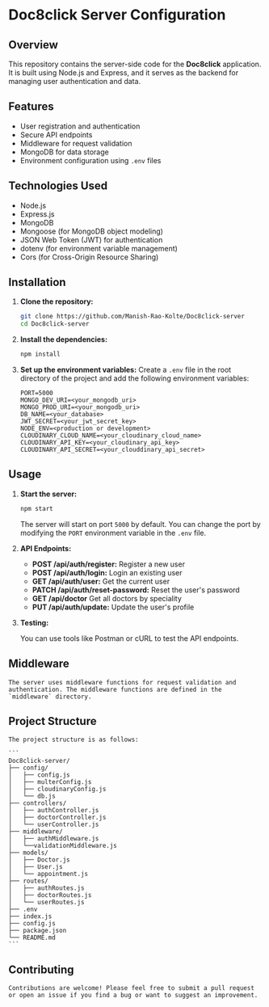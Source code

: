 # Doc8click Server Configuration

## Overview

This repository contains the server-side code for the **Doc8click** application. It is built using Node.js and Express, and it serves as the backend for managing user authentication and data.

## Features

-   User registration and authentication
-   Secure API endpoints
-   Middleware for request validation
-   MongoDB for data storage
-   Environment configuration using `.env` files

## Technologies Used

-   Node.js
-   Express.js
-   MongoDB
-   Mongoose (for MongoDB object modeling)
-   JSON Web Token (JWT) for authentication
-   dotenv (for environment variable management)
-   Cors (for Cross-Origin Resource Sharing)

## Installation

1. **Clone the repository:**

    ```bash
    git clone https://github.com/Manish-Rao-Kolte/Doc8click-server
    cd Doc8click-server
    ```

2. **Install the dependencies:**

    ```bash
    npm install
    ```

3. **Set up the environment variables:**
   Create a `.env` file in the root directory of the project and add the following environment variables:
    ```env
    PORT=5000
    MONGO_DEV_URI=<your_mongodb_uri>
    MONGO_PROD_URI=<your_mongodb_uri>
    DB_NAME=<your_database>
    JWT_SECRET=<your_jwt_secret_key>
    NODE_ENV=<production or development>
    CLOUDINARY_CLOUD_NAME=<your_cloudinary_cloud_name>
    CLOUDINARY_API_KEY=<your_cloudinary_api_key>
    CLOUDINARY_API_SECRET=<your_clouddinary_api_secret>
    ```

## Usage

1. **Start the server:**

    ```bash
    npm start
    ```

    The server will start on port `5000` by default. You can change the port by modifying the `PORT` environment variable in the `.env` file.

2. **API Endpoints:**

    - **POST /api/auth/register:** Register a new user
    - **POST /api/auth/login:** Login an existing user
    - **GET /api/auth/user:** Get the current user
    - **PATCH /api/auth/reset-password:** Reset the user's password
    - **GET /api/doctor** Get all doctors by speciality
    - **PUT /api/auth/update:** Update the user's profile

3. **Testing:**

    You can use tools like Postman or cURL to test the API endpoints.

## Middleware

    The server uses middleware functions for request validation and authentication. The middleware functions are defined in the `middleware` directory.

## Project Structure

    The project structure is as follows:

    ```
    Doc8click-server/
    ├── config/
    │   ├── config.js
    │   ├── multerConfig.js
    │   ├── cloudinaryConfig.js
    │   └── db.js
    ├── controllers/
    │   ├── authController.js
    │   ├── doctorController.js
    │   └── userController.js
    ├── middleware/
    │   ├── authMiddleware.js
    │   └──validationMiddleware.js
    ├── models/
    │   ├── Doctor.js
    │   ├── User.js
    │   └── appointment.js
    ├── routes/
    │   ├── authRoutes.js
    │   ├── doctorRoutes.js
    │   └── userRoutes.js
    ├── .env
    ├── index.js
    ├── config.js
    ├── package.json
    └── README.md
    ```

## Contributing

    Contributions are welcome! Please feel free to submit a pull request or open an issue if you find a bug or want to suggest an improvement.

